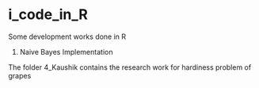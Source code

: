 # i_code_in_R
Some development works done in R

1. Naive Bayes Implementation

The folder 4_Kaushik contains the research work for hardiness problem of grapes

